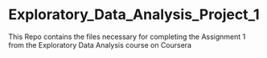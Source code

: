 # Exploratory_Data_Analysis_Project_1
This Repo contains the files necessary for completing the Assignment 1 from the Exploratory Data Analysis course on Coursera
